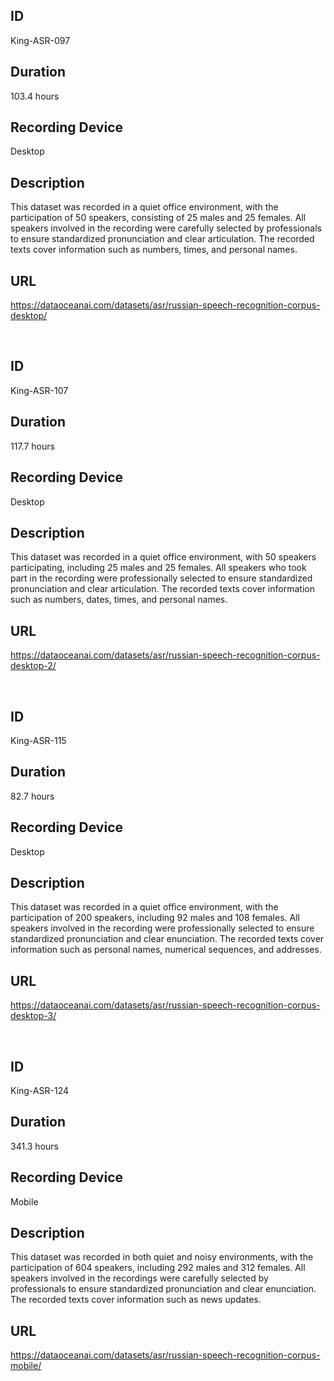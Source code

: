 ## ID
King-ASR-097
## Duration
103.4 hours
## Recording Device
Desktop
## Description
This dataset was recorded in a quiet office environment, with the participation of 50 speakers, consisting of 25 males and 25 females. All speakers involved in the recording were carefully selected by professionals to ensure standardized pronunciation and clear articulation. The recorded texts cover information such as numbers, times, and personal names.
## URL
https://dataoceanai.com/datasets/asr/russian-speech-recognition-corpus-desktop/

<br>

## ID
King-ASR-107
## Duration
117.7 hours
## Recording Device
Desktop
## Description
This dataset was recorded in a quiet office environment, with 50 speakers participating, including 25 males and 25 females. All speakers who took part in the recording were professionally selected to ensure standardized pronunciation and clear articulation. The recorded texts cover information such as numbers, dates, times, and personal names.
## URL
https://dataoceanai.com/datasets/asr/russian-speech-recognition-corpus-desktop-2/

<br>

## ID
King-ASR-115
## Duration
82.7 hours
## Recording Device
Desktop
## Description
This dataset was recorded in a quiet office environment, with the participation of 200 speakers, including 92 males and 108 females. All speakers involved in the recording were professionally selected to ensure standardized pronunciation and clear enunciation. The recorded texts cover information such as personal names, numerical sequences, and addresses.
## URL
https://dataoceanai.com/datasets/asr/russian-speech-recognition-corpus-desktop-3/

<br>

## ID
King-ASR-124
## Duration
341.3 hours
## Recording Device
Mobile
## Description
This dataset was recorded in both quiet and noisy environments, with the participation of 604 speakers, including 292 males and 312 females. All speakers involved in the recordings were carefully selected by professionals to ensure standardized pronunciation and clear enunciation. The recorded texts cover information such as news updates.
## URL
https://dataoceanai.com/datasets/asr/russian-speech-recognition-corpus-mobile/

